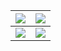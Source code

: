 <!-- <img src="https://img.shields.io/badge/Docker-2CA5E0?style=for-the-badge&logo=docker&logoColor=white" /> <img src="https://img.shields.io/badge/kubernetes-326ce5.svg?&style=for-the-badge&logo=kubernetes&logoColor=white" /> -->

<!-- <table border="0" cellpadding="0" frame="none" rules="none" style="background: white; border: none"> -->

<!-- <tr style="background: white; border: none"> -->
    
<!-- <td style="background: white; border: none">
  <img align="center" src="https://github-profile-summary-cards.vercel.app/api/cards/profile-details?username=kelein&theme=github" />
</td> -->

    
<!--<td><img src="https://activity-graph.herokuapp.com/graph?username=kelein&theme=minimal" /></td>-->
    
<!-- <td style="background: white; border: none">
  <img align="center" src="https://github-readme-streak-stats.herokuapp.com/?user=kelein" />
</td>
</tr> -->
  
<!-- <tr style="background: white; border: none">
<td style="background: white; border: none">
<img align="center" src="https://github-readme-stats.vercel.app/api?username=kelein&count_private=true&show_icons=true&include_all_commits=true&hide=contribs&count_private=true&hide_rank=false" />
</td> -->

<!-- <td style="background: white; border: none">
<img align="center" src="https://github-readme-stats.vercel.app/api/top-langs?username=kelein&layout=compact&langs_count=6" />
</td> -->
    
<!--
<td>
<img src="http://github-profile-summary-cards.vercel.app/api/cards/repos-per-language?username=kelein&theme=default" />
</td>   
-->
</tr>
  
<!-- </table> -->


<!-- ### Hi there 👋 -->

<!--
**kelein/kelein** is a ✨ _special_ ✨ repository because its `README.md` (this file) appears on your GitHub profile.

Here are some ideas to get you started:

- 🔭 I’m currently working on ...
- 🌱 I’m currently learning ...
- 👯 I’m looking to collaborate on ...
- 🤔 I’m looking for help with ...
- 💬 Ask me about ...
- 📫 How to reach me: ...
- 😄 Pronouns: ...
- ⚡ Fun fact: ...
-->



| ![](https://github-profile-summary-cards.vercel.app/api/cards/profile-details?username=kelein&theme=github&hide_border=true) | ![](https://github-readme-streak-stats.herokuapp.com/?user=kelein&hide_border=true) |
|:-------:|:-------:|
| ![](https://github-readme-stats.vercel.app/api?username=kelein&count_private=true&show_icons=true&include_all_commits=true&hide=contribs&count_private=true&hide_rank=false&hide_border=true) | ![](https://github-readme-stats.vercel.app/api/top-langs?username=kelein&layout=compact&langs_count=6&hide_border=true) |


<!-- <img align="left" width="50%" src="https://github-profile-summary-cards.vercel.app/api/cards/profile-details?username=kelein&theme=github" />

<img align="left" width="36%" style="object-fit: none; object-position: 0 -50px;" src="https://github-readme-streak-stats.herokuapp.com/?user=kelein" />

<img align="left" width="49%" src="https://github-readme-stats.vercel.app/api?username=kelein&count_private=true&show_icons=true&include_all_commits=true&hide=contribs&count_private=true&hide_rank=false" />

<img align="left" width="36%" src="https://github-readme-stats.vercel.app/api/top-langs?username=kelein&layout=compact&langs_count=6" />
 -->
